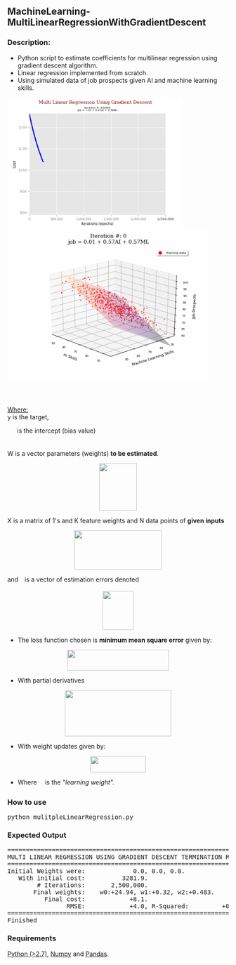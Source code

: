 <h2>MachineLearning-MultiLinearRegressionWithGradientDescent</h2>
<h3>Description:</h3>
<ul style="list-style-type:disc">
<li>Python script to estimate coefficients for multilinear regression using gradient descent algorithm. </li>
<li>Linear regression implemented from scratch.</li>
<li>Using simulated data of job prospects given AI and machine learning skills.</li>
</ul>

<p float="left">
  <img src="images/linearRegressionCost.gif" width="400" alt="Cost of algorithm improvement through epochs."/>
  <img src="images/linearRegressionFit.gif" width="460"alt="Shape of the hyperplane as cost from algorithm improves through epochs."/>
</p>


<p align="center"><img src="svgs/de06882459b39a41989eb4cfb3adad12.svg" align=middle width=100.40293725pt height=17.8466442pt/></p>
<u>Where:</u><br>
y is the target,<br>
<p><img src="svgs/08a0aa2c6ce40306bad8bab7f60a9523.svg" align=middle width=18.32105549999999pt height=14.15524440000002pt/> is the intercept (bias value)<p><br>
W is a vector parameters (weights) <strong>to be estimated</strong>.

<p align="center"><img src="svgs/e494bcd9ee6c4318551298c101e2fd8b.svg" align=middle width=85.88028735pt height=108.49422870000001pt/></p>

 
X is a matrix of 1's and K feature weights and N data points of <strong>given inputs</strong>

<p align="center"><img src="svgs/7c0a4d8bcc24c33ddb67f85bf718d175.svg?invert_in_darkmode" fill="white" align=middle width=200.3263218pt height=88.76800184999999pt/></p> 
 
 and <img src="svgs/7ccca27b5ccc533a2dd72dc6fa28ed84.svg?invert_in_darkmode" align=middle width=6.672392099999992pt height=14.15524440000002pt/> is a vector of estimation errors denoted
 <p align="center"><img src="svgs/9720c5e6a6e5e815ac04a66c9acc4fc6.svg?invert_in_darkmode" align=middle width=69.6483381pt height=88.76800184999999pt/></p>


 
<ul style="list-style-type:disc">
	<li>The loss function chosen is <strong>minimum mean square error</strong> given by:</li>
</ul>

<p align="center"><img src="svgs/7fdf46eb804213abbe366918f7fb3ce7.svg?invert_in_darkmode" align=middle width=231.84320774999998pt height=47.60747145pt/></p>

<ul style="list-style-type:disc">
	<li>With partial derivatives</li>
</ul>
<p align="center"><img src="svgs/7e7d6721153a3f931a9c93332de39e07.svg?invert_in_darkmode" align=middle width=242.92115924999996pt height=105.07795814999999pt/></p>

<ul style="list-style-type:disc">
 <li>With weight updates given by:</li>
</ul>

<p align="center"><img src="svgs/7d5659f6aef43ad887de68ba61e98142.svg?invert_in_darkmode" align=middle width=126.34763954999998pt height=36.2778141pt/></p>

<ul style="list-style-type:disc">
	<li>Where <img src="svgs/c745b9b57c145ec5577b82542b2df546.svg?invert_in_darkmode" align=middle width=10.57650494999999pt height=14.15524440000002pt/> is the <em>"learning weight".</em>
</ul>

 
<h3>How to use</h3>
<pre>
python mulitpleLinearRegression.py
</pre>
		
		
<h3>Expected Output</h3>
<pre>
=======================================================================
MULTI LINEAR REGRESSION USING GRADIENT DESCENT TERMINATION RESULTS
=======================================================================
Initial Weights were:             0.0, 0.0, 0.0.
   With initial cost:          3281.9.
        # Iterations:       2,500,000.
       Final weights:    w0:+24.94, w1:+0.32, w2:+0.483.
          Final cost:            +8.1.
                RMSE:            +4.0, R-Squared:         +0.7
=======================================================================
Finished
</pre>

<h3>Requirements</h3>
 <p><a href="https://www.python.org/">Python (>2.7)</a>, <a href="http://www.numpy.org/">Numpy</a> and <a href="https://pandas.pydata.org/">Pandas</a>.</p>
 
 
